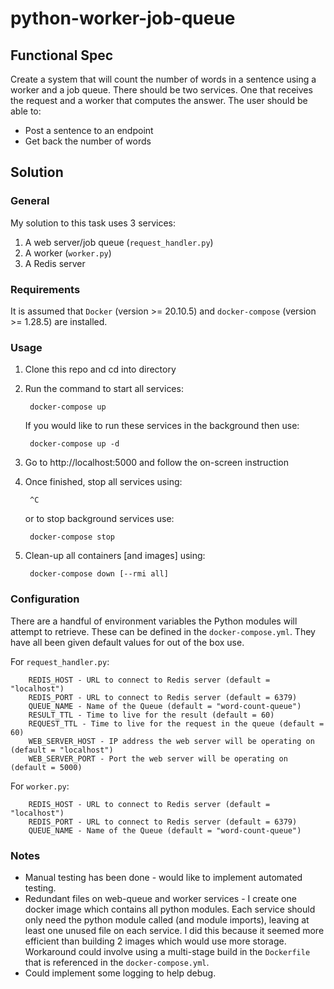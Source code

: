 # python-worker-job-queue

## Functional Spec
Create a system that will count the number of words in a sentence using a worker and a job queue. There should be two services. One that receives the request and a worker that computes the answer.
The user should be able to:

- Post a sentence to an endpoint
- Get back the number of words

## Solution
### General
My solution to this task uses 3 services:
1. A web server/job queue (`request_handler.py`)
2. A worker (`worker.py`)
3. A Redis server

### Requirements
It is assumed that `Docker` (version >= 20.10.5) and `docker-compose` (version >= 1.28.5) are installed.
### Usage
1. Clone this repo and cd into directory
2. Run the command to start all services:

        docker-compose up
    If you would like to run these services in the background then use:

        docker-compose up -d
3. Go to http://localhost:5000 and follow the on-screen instruction
4. Once finished, stop all services using:

        ^C

    or to stop background services use:

        docker-compose stop

5. Clean-up all containers [and images] using:

        docker-compose down [--rmi all]

### Configuration
There are a handful of environment variables the Python modules will attempt to retrieve. These can be defined in the `docker-compose.yml`. They have all been given default values for out of the box use.

For `request_handler.py`:

        REDIS_HOST - URL to connect to Redis server (default = "localhost")
        REDIS_PORT - URL to connect to Redis server (default = 6379)
        QUEUE_NAME - Name of the Queue (default = "word-count-queue")
        RESULT_TTL - Time to live for the result (default = 60)
        REQUEST_TTL - Time to live for the request in the queue (default = 60)
        WEB_SERVER_HOST - IP address the web server will be operating on (default = "localhost")
        WEB_SERVER_PORT - Port the web server will be operating on (default = 5000)

For `worker.py`:

        REDIS_HOST - URL to connect to Redis server (default = "localhost")
        REDIS_PORT - URL to connect to Redis server (default = 6379)
        QUEUE_NAME - Name of the Queue (default = "word-count-queue")

### Notes
- Manual testing has been done - would like to implement automated testing.
- Redundant files on web-queue and worker services - I create one docker image which contains all python modules. Each service should only need the python module called (and module imports), leaving at least one unused file on each service. I did this because it seemed more efficient than building 2 images which would use more storage. Workaround could involve using a multi-stage build in the `Dockerfile` that is referenced in the `docker-compose.yml`.
- Could implement some logging to help debug.
